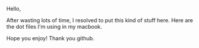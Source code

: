 Hello,

After wasting lots of time, I resolved to put this kind of stuff here.
Here are the dot files I'm using in my macbook.

Hope you enjoy!
Thank you github.

